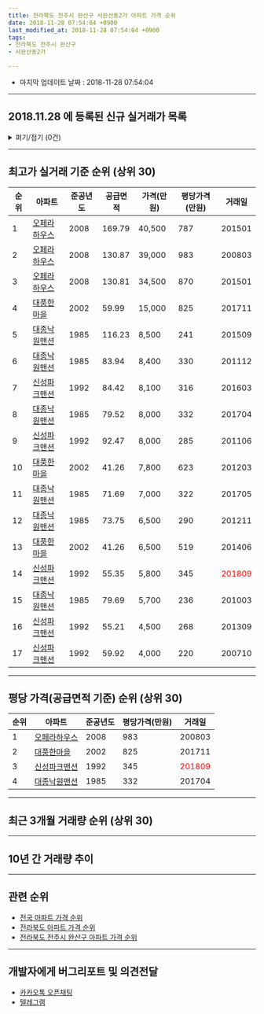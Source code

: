 ```yaml
---
title: 전라북도 전주시 완산구 서완산동2가 아파트 가격 순위
date: 2018-11-28 07:54:04 +0900
last_modified_at: 2018-11-28 07:54:04 +0900
tags:
- 전라북도 전주시 완산구
- 서완산동2가

---
```


* 마지막 업데이트 날짜 : 2018-11-28 07:54:04

---

## 2018.11.28 에 등록된 신규 실거래가 목록

<details>
<summary>펴기/접기 (0건)</summary>
<div markdown="1">

|아파트|준공년도|공급면적|가격(만원)|평당가격(만원)|거래일|
|---|---|---|---|---|---|
|없음||||||


</div>
</details>

---

## 최고가 실거래 기준 순위 (상위 30)


|순위|아파트|준공년도|공급면적|가격(만원)|평당가격(만원)|거래일|
|---|---|---|---|---|---|---|
|1|[오페라하우스](https://search.naver.com/search.naver?query=%EC%A0%84%EB%9D%BC%EB%B6%81%EB%8F%84+%EC%A0%84%EC%A3%BC%EC%8B%9C+%EC%99%84%EC%82%B0%EA%B5%AC+%EC%84%9C%EC%99%84%EC%82%B0%EB%8F%992%EA%B0%80+%EC%98%A4%ED%8E%98%EB%9D%BC%ED%95%98%EC%9A%B0%EC%8A%A4)|2008|169.79|40,500|787|201501|
|2|[오페라하우스](https://search.naver.com/search.naver?query=%EC%A0%84%EB%9D%BC%EB%B6%81%EB%8F%84+%EC%A0%84%EC%A3%BC%EC%8B%9C+%EC%99%84%EC%82%B0%EA%B5%AC+%EC%84%9C%EC%99%84%EC%82%B0%EB%8F%992%EA%B0%80+%EC%98%A4%ED%8E%98%EB%9D%BC%ED%95%98%EC%9A%B0%EC%8A%A4)|2008|130.87|39,000|983|200803|
|3|[오페라하우스](https://search.naver.com/search.naver?query=%EC%A0%84%EB%9D%BC%EB%B6%81%EB%8F%84+%EC%A0%84%EC%A3%BC%EC%8B%9C+%EC%99%84%EC%82%B0%EA%B5%AC+%EC%84%9C%EC%99%84%EC%82%B0%EB%8F%992%EA%B0%80+%EC%98%A4%ED%8E%98%EB%9D%BC%ED%95%98%EC%9A%B0%EC%8A%A4)|2008|130.81|34,500|870|201501|
|4|[대풍한마을](https://search.naver.com/search.naver?query=%EC%A0%84%EB%9D%BC%EB%B6%81%EB%8F%84+%EC%A0%84%EC%A3%BC%EC%8B%9C+%EC%99%84%EC%82%B0%EA%B5%AC+%EC%84%9C%EC%99%84%EC%82%B0%EB%8F%992%EA%B0%80+%EB%8C%80%ED%92%8D%ED%95%9C%EB%A7%88%EC%9D%84)|2002|59.99|15,000|825|201711|
|5|[대종낙원맨션](https://search.naver.com/search.naver?query=%EC%A0%84%EB%9D%BC%EB%B6%81%EB%8F%84+%EC%A0%84%EC%A3%BC%EC%8B%9C+%EC%99%84%EC%82%B0%EA%B5%AC+%EC%84%9C%EC%99%84%EC%82%B0%EB%8F%992%EA%B0%80+%EB%8C%80%EC%A2%85%EB%82%99%EC%9B%90%EB%A7%A8%EC%85%98)|1985|116.23|8,500|241|201509|
|6|[대종낙원맨션](https://search.naver.com/search.naver?query=%EC%A0%84%EB%9D%BC%EB%B6%81%EB%8F%84+%EC%A0%84%EC%A3%BC%EC%8B%9C+%EC%99%84%EC%82%B0%EA%B5%AC+%EC%84%9C%EC%99%84%EC%82%B0%EB%8F%992%EA%B0%80+%EB%8C%80%EC%A2%85%EB%82%99%EC%9B%90%EB%A7%A8%EC%85%98)|1985|83.94|8,400|330|201112|
|7|[신성파크맨션](https://search.naver.com/search.naver?query=%EC%A0%84%EB%9D%BC%EB%B6%81%EB%8F%84+%EC%A0%84%EC%A3%BC%EC%8B%9C+%EC%99%84%EC%82%B0%EA%B5%AC+%EC%84%9C%EC%99%84%EC%82%B0%EB%8F%992%EA%B0%80+%EC%8B%A0%EC%84%B1%ED%8C%8C%ED%81%AC%EB%A7%A8%EC%85%98)|1992|84.42|8,100|316|201603|
|8|[대종낙원맨션](https://search.naver.com/search.naver?query=%EC%A0%84%EB%9D%BC%EB%B6%81%EB%8F%84+%EC%A0%84%EC%A3%BC%EC%8B%9C+%EC%99%84%EC%82%B0%EA%B5%AC+%EC%84%9C%EC%99%84%EC%82%B0%EB%8F%992%EA%B0%80+%EB%8C%80%EC%A2%85%EB%82%99%EC%9B%90%EB%A7%A8%EC%85%98)|1985|79.52|8,000|332|201704|
|9|[신성파크맨션](https://search.naver.com/search.naver?query=%EC%A0%84%EB%9D%BC%EB%B6%81%EB%8F%84+%EC%A0%84%EC%A3%BC%EC%8B%9C+%EC%99%84%EC%82%B0%EA%B5%AC+%EC%84%9C%EC%99%84%EC%82%B0%EB%8F%992%EA%B0%80+%EC%8B%A0%EC%84%B1%ED%8C%8C%ED%81%AC%EB%A7%A8%EC%85%98)|1992|92.47|8,000|285|201106|
|10|[대풍한마을](https://search.naver.com/search.naver?query=%EC%A0%84%EB%9D%BC%EB%B6%81%EB%8F%84+%EC%A0%84%EC%A3%BC%EC%8B%9C+%EC%99%84%EC%82%B0%EA%B5%AC+%EC%84%9C%EC%99%84%EC%82%B0%EB%8F%992%EA%B0%80+%EB%8C%80%ED%92%8D%ED%95%9C%EB%A7%88%EC%9D%84)|2002|41.26|7,800|623|201203|
|11|[대종낙원맨션](https://search.naver.com/search.naver?query=%EC%A0%84%EB%9D%BC%EB%B6%81%EB%8F%84+%EC%A0%84%EC%A3%BC%EC%8B%9C+%EC%99%84%EC%82%B0%EA%B5%AC+%EC%84%9C%EC%99%84%EC%82%B0%EB%8F%992%EA%B0%80+%EB%8C%80%EC%A2%85%EB%82%99%EC%9B%90%EB%A7%A8%EC%85%98)|1985|71.69|7,000|322|201705|
|12|[대종낙원맨션](https://search.naver.com/search.naver?query=%EC%A0%84%EB%9D%BC%EB%B6%81%EB%8F%84+%EC%A0%84%EC%A3%BC%EC%8B%9C+%EC%99%84%EC%82%B0%EA%B5%AC+%EC%84%9C%EC%99%84%EC%82%B0%EB%8F%992%EA%B0%80+%EB%8C%80%EC%A2%85%EB%82%99%EC%9B%90%EB%A7%A8%EC%85%98)|1985|73.75|6,500|290|201211|
|13|[대풍한마을](https://search.naver.com/search.naver?query=%EC%A0%84%EB%9D%BC%EB%B6%81%EB%8F%84+%EC%A0%84%EC%A3%BC%EC%8B%9C+%EC%99%84%EC%82%B0%EA%B5%AC+%EC%84%9C%EC%99%84%EC%82%B0%EB%8F%992%EA%B0%80+%EB%8C%80%ED%92%8D%ED%95%9C%EB%A7%88%EC%9D%84)|2002|41.26|6,500|519|201406|
|14|[신성파크맨션](https://search.naver.com/search.naver?query=%EC%A0%84%EB%9D%BC%EB%B6%81%EB%8F%84+%EC%A0%84%EC%A3%BC%EC%8B%9C+%EC%99%84%EC%82%B0%EA%B5%AC+%EC%84%9C%EC%99%84%EC%82%B0%EB%8F%992%EA%B0%80+%EC%8B%A0%EC%84%B1%ED%8C%8C%ED%81%AC%EB%A7%A8%EC%85%98)|1992|55.35|5,800|345|<span style="color:red">201809</span>|
|15|[대종낙원맨션](https://search.naver.com/search.naver?query=%EC%A0%84%EB%9D%BC%EB%B6%81%EB%8F%84+%EC%A0%84%EC%A3%BC%EC%8B%9C+%EC%99%84%EC%82%B0%EA%B5%AC+%EC%84%9C%EC%99%84%EC%82%B0%EB%8F%992%EA%B0%80+%EB%8C%80%EC%A2%85%EB%82%99%EC%9B%90%EB%A7%A8%EC%85%98)|1985|79.69|5,700|236|201003|
|16|[신성파크맨션](https://search.naver.com/search.naver?query=%EC%A0%84%EB%9D%BC%EB%B6%81%EB%8F%84+%EC%A0%84%EC%A3%BC%EC%8B%9C+%EC%99%84%EC%82%B0%EA%B5%AC+%EC%84%9C%EC%99%84%EC%82%B0%EB%8F%992%EA%B0%80+%EC%8B%A0%EC%84%B1%ED%8C%8C%ED%81%AC%EB%A7%A8%EC%85%98)|1992|55.21|4,500|268|201309|
|17|[신성파크맨션](https://search.naver.com/search.naver?query=%EC%A0%84%EB%9D%BC%EB%B6%81%EB%8F%84+%EC%A0%84%EC%A3%BC%EC%8B%9C+%EC%99%84%EC%82%B0%EA%B5%AC+%EC%84%9C%EC%99%84%EC%82%B0%EB%8F%992%EA%B0%80+%EC%8B%A0%EC%84%B1%ED%8C%8C%ED%81%AC%EB%A7%A8%EC%85%98)|1992|59.92|4,000|220|200710|


---

## 평당 가격(공급면적 기준) 순위 (상위 30)


|순위|아파트|준공년도|평당가격(만원)|거래일|
|---|---|---|---|---|
|1|[오페라하우스](https://search.naver.com/search.naver?query=%EC%A0%84%EB%9D%BC%EB%B6%81%EB%8F%84+%EC%A0%84%EC%A3%BC%EC%8B%9C+%EC%99%84%EC%82%B0%EA%B5%AC+%EC%84%9C%EC%99%84%EC%82%B0%EB%8F%992%EA%B0%80+%EC%98%A4%ED%8E%98%EB%9D%BC%ED%95%98%EC%9A%B0%EC%8A%A4)|2008|983|200803|
|2|[대풍한마을](https://search.naver.com/search.naver?query=%EC%A0%84%EB%9D%BC%EB%B6%81%EB%8F%84+%EC%A0%84%EC%A3%BC%EC%8B%9C+%EC%99%84%EC%82%B0%EA%B5%AC+%EC%84%9C%EC%99%84%EC%82%B0%EB%8F%992%EA%B0%80+%EB%8C%80%ED%92%8D%ED%95%9C%EB%A7%88%EC%9D%84)|2002|825|201711|
|3|[신성파크맨션](https://search.naver.com/search.naver?query=%EC%A0%84%EB%9D%BC%EB%B6%81%EB%8F%84+%EC%A0%84%EC%A3%BC%EC%8B%9C+%EC%99%84%EC%82%B0%EA%B5%AC+%EC%84%9C%EC%99%84%EC%82%B0%EB%8F%992%EA%B0%80+%EC%8B%A0%EC%84%B1%ED%8C%8C%ED%81%AC%EB%A7%A8%EC%85%98)|1992|345|<span style="color:red">201809</span>|
|4|[대종낙원맨션](https://search.naver.com/search.naver?query=%EC%A0%84%EB%9D%BC%EB%B6%81%EB%8F%84+%EC%A0%84%EC%A3%BC%EC%8B%9C+%EC%99%84%EC%82%B0%EA%B5%AC+%EC%84%9C%EC%99%84%EC%82%B0%EB%8F%992%EA%B0%80+%EB%8C%80%EC%A2%85%EB%82%99%EC%9B%90%EB%A7%A8%EC%85%98)|1985|332|201704|


---

## 최근 3개월 거래량 순위 (상위 30)


<div style="width:100%;">
    <canvas id="deal_count_ranking" height="250"></canvas>
</div>


<script>
new Chart(document.getElementById("deal_count_ranking"), {
    type: 'horizontalBar',
    data: {
        labels: ['신성파크맨션'],
        datasets: [{
            label: '실거래 수',
            data: [1],
            borderColor: "rgba(255, 0, 128, 1)",
            backgroundColor: "rgba(255, 0, 128, 0.5)",
            fill: false,
        }]
    },
    options: {
        responsive: true,
        title: {
            display: true,
            text: '최근 3개월 거래량 순위'
        },
        tooltips: {
            mode: 'index',
            intersect: false,
            callbacks: {
                title: function(tooltipItems, data) {
                    return "실거래 수:";
                },
                label: function(tooltipItem, data) {
                    return data.labels[tooltipItem.index] + ": " + tooltipItem.xLabel;
                }
            }
        },
        hover: {
            mode: 'nearest',
            intersect: true
        },
        scales: {
            xAxes: [{
                display: true,
                scaleLabel: {
                    display: true,
                    labelString: '실거래 수'
                },
                ticks: {
                    suggestedMin: 0,
                }
            }],
            yAxes: [{
                display: true,
                ticks: {
                    autoSkip: false,
                    callback: function(value, index, values) {
                        if (value.length > 15)
                            return value.substr(0, 13) + "...";
                        else
                            return value;
                    }
                },
                scaleLabel: {
                    display: false,
                }
            }]
        }
    }
});

</script>


---

## 10년 간 거래량 추이


<div style="width:100%;">
    <canvas id="deal_progress" height="250"></canvas>
</div>

<script>
new Chart(document.getElementById("deal_progress"), {
    type: 'line',
    data: {
        labels: ['200811','200812','200901','200902','200903','200904','200905','200906','200907','200908','200909','200910','200911','200912','201001','201002','201003','201004','201005','201006','201007','201008','201009','201010','201011','201012','201101','201102','201103','201104','201105','201106','201107','201108','201109','201110','201111','201112','201201','201202','201203','201204','201205','201206','201207','201208','201209','201210','201211','201212','201301','201302','201303','201304','201305','201306','201307','201308','201309','201310','201311','201312','201401','201402','201403','201404','201405','201406','201407','201408','201409','201410','201411','201412','201501','201502','201503','201504','201505','201506','201507','201508','201509','201510','201511','201512','201601','201602','201603','201604','201605','201606','201607','201608','201609','201610','201611','201612','201701','201702','201703','201704','201705','201706','201707','201708','201709','201710','201711','201712','201801','201802','201803','201804','201805','201806','201807','201808','201809','201810','201811'],
        datasets: [{
            label: '실거래 수',
            pointRadius: 1,
            data: [3, 18, 14, 5, 4, 3, 3, 1, 1, 3, 7, 2, 31, 7, 8, 3, 6, 7, 7, 4, 2, 7, 5, 5, 5, 4, 4, 6, 5, 6, 2, 2, 2, 0, 2, 4, 1, 4, 1, 2, 2, 1, 1, 0, 0, 2, 2, 2, 3, 0, 0, 1, 2, 2, 1, 2, 1, 1, 2, 2, 1, 0, 1, 1, 2, 1, 1, 2, 4, 1, 0, 0, 0, 1, 4, 1, 3, 1, 0, 3, 5, 4, 5, 4, 2, 1, 0, 2, 5, 3, 2, 2, 0, 4, 3, 0, 1, 0, 4, 2, 2, 1, 5, 2, 3, 3, 1, 1, 1, 3, 3, 1, 4, 1, 5, 3, 1, 2, 1, 0, 0],
            borderColor: "rgba(255, 201, 14, 1)",
            backgroundColor: "rgba(255, 201, 14, 0.5)",
            fill: true,
        }]
    },
    options: {
        responsive: true,
        title: {
            display: true,
            text: '10년간 거래량 추이'
        },
        tooltips: {
            mode: 'index',
            intersect: false,
        },
        hover: {
            mode: 'nearest',
            intersect: true
        },
        scales: {
            xAxes: [{
                display: true,
                scaleLabel: {
                    display: true,
                    labelString: '년/월'
                }
            }],
            yAxes: [{
                display: true,
                ticks: {
                    suggestedMin: 0,
                },
                scaleLabel: {
                    display: true,
                    labelString: '실거래 수'
                }
            }]
        }
    }
});

</script>


---

## 관련 순위

- [전국 아파트 가격 순위](https://inasie.github.io/apt-ranking/전국)
- [전라북도 아파트 가격 순위](https://inasie.github.io/apt-ranking/전라북도)
- [전라북도 전주시 완산구 아파트 가격 순위](https://inasie.github.io/apt-ranking/전라북도-전주시-완산구)


---

## 개발자에게 버그리포트 및 의견전달

- [카카오톡 오픈채팅](https://open.kakao.com/o/gLJUAP4)
- [텔레그램](https://t.me/inasie)

